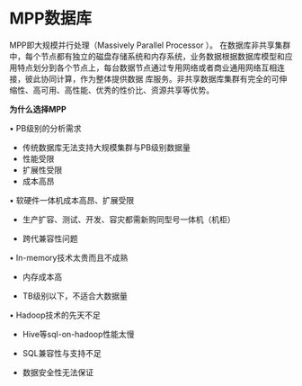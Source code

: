# MPP数据库

MPP即大规模并行处理（Massively Parallel Processor ）。 在数据库非共享集群中，每个节点都有独立的磁盘存储系统和内存系统，业务数据根据数据库模型和应用特点划分到各个节点上，每台数据节点通过专用网络或者商业通用网络互相连接，彼此协同计算，作为整体提供数据 库服务。非共享数据库集群有完全的可伸缩性、高可用、高性能、优秀的性价比、资源共享等优势。

**为什么选择MPP**

• PB级别的分析需求

* 传统数据库无法支持大规模集群与PB级别数据量
* 性能受限
* 扩展性受限
* 成本高昂

• 软硬件一体机成本高昂、扩展受限

* 生产扩容、测试、开发、容灾都需新购同型号一体机（机柜）

* 跨代兼容性问题

• In-memory技术太贵而且不成熟

* 内存成本高

* TB级别以下，不适合大数据量

• Hadoop技术的先天不足

* Hive等sql-on-hadoop性能太慢

* SQL兼容性与支持不足
* 数据安全性无法保证



